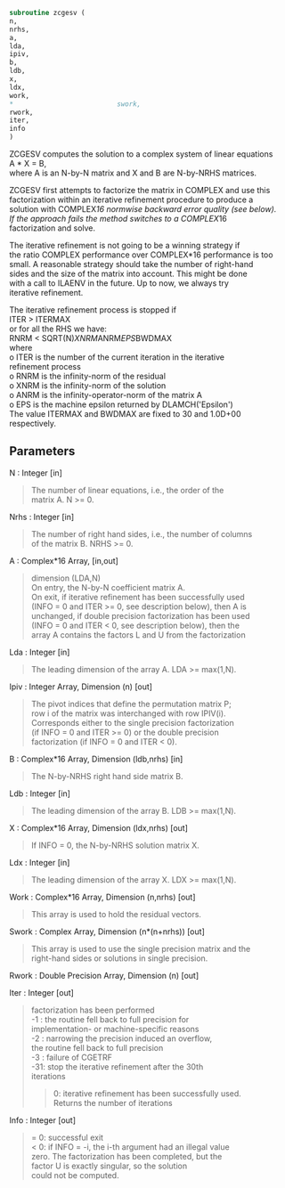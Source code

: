 ```fortran  
subroutine zcgesv (  
n,  
nrhs,  
a,  
lda,  
ipiv,  
b,  
ldb,  
x,  
ldx,  
work,  
*                          swork,  
rwork,  
iter,  
info  
)  
```  
  
ZCGESV computes the solution to a complex system of linear equations  
A * X = B,  
where A is an N-by-N matrix and X and B are N-by-NRHS matrices.  
  
ZCGESV first attempts to factorize the matrix in COMPLEX and use this  
factorization within an iterative refinement procedure to produce a  
solution with COMPLEX*16 normwise backward error quality (see below).  
If the approach fails the method switches to a COMPLEX*16  
factorization and solve.  
  
The iterative refinement is not going to be a winning strategy if  
the ratio COMPLEX performance over COMPLEX*16 performance is too  
small. A reasonable strategy should take the number of right-hand  
sides and the size of the matrix into account. This might be done  
with a call to ILAENV in the future. Up to now, we always try  
iterative refinement.  
  
The iterative refinement process is stopped if  
ITER > ITERMAX  
or for all the RHS we have:  
RNRM < SQRT(N)*XNRM*ANRM*EPS*BWDMAX  
where  
o ITER is the number of the current iteration in the iterative  
refinement process  
o RNRM is the infinity-norm of the residual  
o XNRM is the infinity-norm of the solution  
o ANRM is the infinity-operator-norm of the matrix A  
o EPS is the machine epsilon returned by DLAMCH('Epsilon')  
The value ITERMAX and BWDMAX are fixed to 30 and 1.0D+00  
respectively.  
  
## Parameters  
N : Integer [in]  
> The number of linear equations, i.e., the order of the  
> matrix A.  N >= 0.  
  
Nrhs : Integer [in]  
> The number of right hand sides, i.e., the number of columns  
> of the matrix B.  NRHS >= 0.  
  
A : Complex*16 Array, [in,out]  
> dimension (LDA,N)  
> On entry, the N-by-N coefficient matrix A.  
> On exit, if iterative refinement has been successfully used  
> (INFO = 0 and ITER >= 0, see description below), then A is  
> unchanged, if double precision factorization has been used  
> (INFO = 0 and ITER < 0, see description below), then the  
> array A contains the factors L and U from the factorization  
  
Lda : Integer [in]  
> The leading dimension of the array A.  LDA >= max(1,N).  
  
Ipiv : Integer Array, Dimension (n) [out]  
> The pivot indices that define the permutation matrix P;  
> row i of the matrix was interchanged with row IPIV(i).  
> Corresponds either to the single precision factorization  
> (if INFO = 0 and ITER >= 0) or the double precision  
> factorization (if INFO = 0 and ITER < 0).  
  
B : Complex*16 Array, Dimension (ldb,nrhs) [in]  
> The N-by-NRHS right hand side matrix B.  
  
Ldb : Integer [in]  
> The leading dimension of the array B.  LDB >= max(1,N).  
  
X : Complex*16 Array, Dimension (ldx,nrhs) [out]  
> If INFO = 0, the N-by-NRHS solution matrix X.  
  
Ldx : Integer [in]  
> The leading dimension of the array X.  LDX >= max(1,N).  
  
Work : Complex*16 Array, Dimension (n,nrhs) [out]  
> This array is used to hold the residual vectors.  
  
Swork : Complex Array, Dimension (n*(n+nrhs)) [out]  
> This array is used to use the single precision matrix and the  
> right-hand sides or solutions in single precision.  
  
Rwork : Double Precision Array, Dimension (n) [out]  
  
Iter : Integer [out]  
> factorization has been performed  
> -1 : the routine fell back to full precision for  
> implementation- or machine-specific reasons  
> -2 : narrowing the precision induced an overflow,  
> the routine fell back to full precision  
> -3 : failure of CGETRF  
> -31: stop the iterative refinement after the 30th  
> iterations  
> > 0: iterative refinement has been successfully used.  
> Returns the number of iterations  
  
Info : Integer [out]  
> = 0:  successful exit  
> < 0:  if INFO = -i, the i-th argument had an illegal value  
> zero.  The factorization has been completed, but the  
> factor U is exactly singular, so the solution  
> could not be computed.  
  
